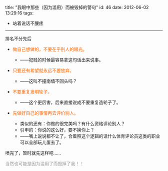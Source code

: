 title: "我眼中那些（因为滥用）而被毁掉的警句"
id: 46
date: 2012-06-02 13:29:16
tags: 
- 站着说话不腰疼
---

排名不分先后

* <span style="color: #f60;">做自己想做的，不要在乎别人的眼光。</span>
  * ——犯贱的时候最容易拿这句话出来说事。

* <span style="color: #f60;">只要还有希望就永远不要放弃。</span>
  * ——这叫不撞南墙不回头吗？

* <span style="color: #f60;">不要重复发明轮子。</span>
  * ——这个更厉害，后来直接说成不要重复造轮子了。

* <span style="color: #f60;">先做好自己的事情再去评价别人。</span>
  * 类似的还有：你做的很完美吗？有什么资格评论别人？
  * 引申的：你说的这么好，要不换你上？
  * ——嘴上说说都不让了，合着照这个逻辑的话什么体育评论员这类的职业可以全部玩儿蛋去了。

喷完了，暂时就先这样吧……

<span style="color: #999;">当然也可能是因为滥用了而毁掉了我！！</span>